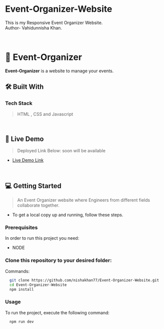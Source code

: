 # Event-Organizer-Website
This is my Responsive Event Organizer Website.
<br>
Author- Vahidunnisha Khan.

<br>

<!-- PROJECT DESCRIPTION -->
# 📖 Event-Organizer <a name="about-project"></a>

**Event-Organizer** is a website to manage your events.

## 🛠 Built With <a name="built-with"></a>

### Tech Stack <a name="tech-stack"></a>

> HTML , CSS and Javascript
<br>
<!-- LIVE DEMO -->

## 🚀 Live Demo <a name="live-demo"></a>

> Deployed Link Below:
> soon will be available

- [Live Demo Link](https://nishakhan77.github.io/Event-Organizer-Website/)

<br>

## 💻 Getting Started <a name="getting-started"></a>

> An Event Organizer website where Engineers from different fields collaborate together.

- To get a local copy up and running, follow these steps.


  
### Prerequisites

In order to run this project you need:

- NODE

### Clone this repository to your desired folder:

Commands:

```sh
  git clone https://github.com/nishakhan77/Event-Organizer-Website.git
  cd Event-Organizer-Website
  npm install
```

### Usage

To run the project, execute the following command:

```sh
  npm run dev
```
